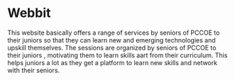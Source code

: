 # Webbit
This website basically offers a range of services by seniors of PCCOE to their juniors so that they can learn new and emerging technologies and
upskill themselves. The sessions are organized by seniors of PCCOE to their juniors , motivating them to learn skills aart from their curriculum.
This helps juniors a lot as they get a platform to learn new skills and network with their seniors.
